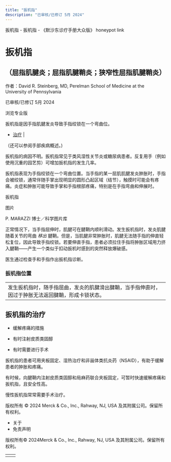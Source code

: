 ```yaml
---
title: "扳机指"
description: "已审核/已修订 5月 2024"
---
```


﻿扳机指 \- 扳机指 \- 《默沙东诊疗手册大众版》 honeypot link

# 扳机指

## （屈指肌腱炎；屈指肌腱鞘炎；狭窄性屈指肌腱鞘炎）

作者：David R. Steinberg, MD, Perelman School of Medicine at the University of
Pennsylvania

已审核/已修订 5月 2024

浏览专业版

扳机指是因手指肌腱发炎导致手指绞锁在一个弯曲位。

- [治疗](#治疗_v35323030_zh) \|

（还可以参阅手部疾病概述。)

扳机指的病因不明。扳机指常见于类风湿性关节炎或糖尿病患者。反复用手（例如使用沉重的园艺剪）可增加扳机指的发生几率。

扳机指表现为手指绞锁在一个弯曲位置。当手指的某一屈肌肌腱发炎肿胀时，手指会被绞锁，通常伴随手掌出现明显的圆形凸起区域（结节），触摸时可能会有疼痛。炎症和肿胀可能导致手掌和手指根部疼痛，特别是在手指弯曲和伸展时。

扳机指



图片

P. MARAZZI 博士／科学图片库

正常情况下，当手指屈伸时，肌腱可在腱鞘内顺利滑动。发生扳机指时，发炎肌腱随着关节的弯曲 _移出_ 腱鞘。但是，当肌腱非常肿胀时，肌腱无法随手指的伸直轻松复位，因此导致手指绞锁。若要伸直手指，患者必须拉住手指将肿胀区域用力挤入腱鞘——产生一个类似于扣动扳机时感到的突然释放爆破感。

医生通过检查手和手指作出扳机指诊断。

### 扳机指位置

|     |
| --- |
| 发生扳机指时，随手指屈曲，发炎的肌腱滑出腱鞘，当手指伸直时，因过于肿胀无法返回腱鞘，形成卡锁状态。<br> |

## 扳机指的治疗

- 缓解疼痛的措施

- 有时注射皮质类固醇

- 有时需要进行手术


扳机指的患者可用夹板固定、湿热治疗和非甾体类抗炎药（NSAID），有助于缓解患者的肿胀和疼痛。

有时候，向腱鞘内注射皮质类固醇和局麻药联合夹板固定，可暂时快速缓解疼痛和扳机指，且安全性高。

慢性扳机指常常需要手术治疗。



版权所有 © 2024
Merck & Co., Inc., Rahway, NJ, USA 及其附属公司。保留所有权利。

- 关于
- 免责声明

版权所有© 2024Merck & Co., Inc., Rahway, NJ, USA 及其附属公司。保留所有权利。

|     |     |
| --- | --- |
|  |  |